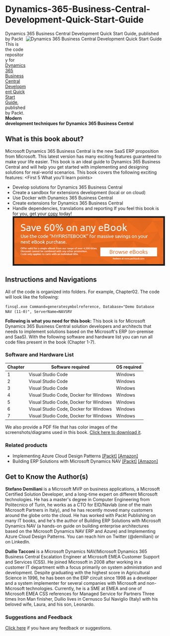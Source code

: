 # Dynamics-365-Business-Central-Development-Quick-Start-Guide
Dynamics 365 Business Central Development Quick Start Guide, published by Packt
 <a href="https://www.packtpub.com/business/dynamics-365-business-central-development-quick-start-guide?utm_source=github&utm_medium=repository&utm_campaign=9781789347463"><img src="https://dz13w8afd47il.cloudfront.net/sites/default/files/imagecache/ppv4_main_book_cover/B11277.png" alt="Dynamics 365 Business Central Development Quick Start Guide" height="256px" align="right"></a>
 This is the code repository for [Dynamics 365 Business Central Development Quick Start Guide](https://www.packtpub.com/business/dynamics-365-business-central-development-quick-start-guide?utm_source=github&utm_medium=repository&utm_campaign=9781789347463), published by Packt.
 **Modern development techniques for Dynamics 365 Business Central** 
 ## What is this book about?
Microsoft Dynamics 365 Business Central is the new SaaS ERP proposition from Microsoft. This latest version has many exciting features guaranteed to make your life easier. This book is an ideal guide to Dynamics 365 Business Central and will help you get started with implementing and designing solutions for real-world scenarios.
 This book covers the following exciting features: <First 5 What you'll learn points>
* Develop solutions for Dynamics 365 Business Central
* Create a sandbox for extensions development (local or on cloud)
* Use Docker with Dynamics 365 Business Central
* Create extensions for Dynamics 365 Business Central
* Handle dependencies, translations and reporting
 If you feel this book is for you, get your [copy](https://www.amazon.com/dp/1789347467) today!
 <a href="https://www.packtpub.com/?utm_source=github&utm_medium=banner&utm_campaign=GitHubBanner"><img src="https://raw.githubusercontent.com/PacktPublishing/GitHub/master/GitHub.png" 
alt="https://www.packtpub.com/" border="5" /></a>
 ## Instructions and Navigations
All of the code is organized into folders. For example, Chapter02.
 The code will look like the following:
```
finsql.exe Command=generatesymbolreference, Database="Demo Database NAV (11-0)", ServerName=NAVSRV
```
 **Following is what you need for this book:**
This book is for Microsoft Dynamics 365 Business Central solution developers and architects that needs to implement solutions based on the Microsoft's ERP (on-premise and SaaS).
 With the following software and hardware list you can run all code files present in the book (Chapter 1-7).
 
 ### Software and Hardware List
 | Chapter | Software required                       | OS required  |
| -------- | ----------------------------------------| -------------|
| 1        | Visual Studio Code                      |    Windows   |
| 2        | Visual Studio Code                      |    Windows   |
| 3        | Visual Studio Code                      |    Windows   |
| 4        | Visual Studio Code, Docker for Windows  |    Windows   |
| 5        | Visual Studio Code, Docker for Windows  |    Windows   |
| 6        | Visual Studio Code, Docker for Windows  |    Windows   |
| 7        | Visual Studio Code, Docker for Windows  |    Windows   |
 We also provide a PDF file that has color images of the screenshots/diagrams used in this book. [Click here to download it](https://www.packtpub.com/sites/default/files/downloads/Dynamics365BusinessCentralDevelopmentQuickStartGuide_ColorImages.pdf).
 
 ### Related products <Other books you may enjoy>
* Implementing Azure Cloud Design Patterns [[Packt]](https://www.packtpub.com/virtualization-and-cloud/implementing-azure-cloud-design-patterns?utm_source=github&utm_medium=repository&utm_campaign=9781788393362) [[Amazon]](https://www.amazon.com/dp/1788393368)
 * Building ERP Solutions with Microsoft Dynamics NAV [[Packt]](https://www.packtpub.com/application-development/building-erp-solutions-microsoft-dynamics-nav?utm_source=github&utm_medium=repository&utm_campaign=9781787123083) [[Amazon]](https://www.amazon.com/dp/1787123081)
 
 ## Get to Know the Author(s)
**Stefano Demiliani**
is a Microsoft MVP on business applications, a Microsoft Certified Solution Developer, and a long-time expert on different Microsoft technologies.
 He has a master's degree in Computer Engineering from Politecnico of Turin, he works as a CTO for EID/Navlab (one of the main Microsoft Partners in Italy), and he has recently moved many customers around the globe onto the cloud.
 He has worked with Packt Publishing on many IT books, and he's the author of Building ERP Solutions with Microsoft Dynamics NAV (a hands-on guide on building enterprise architectures based on the Microsoft Dynamics NAV ERP and Azure) and Implementing Azure Cloud Design Patterns. You can reach him on Twitter (@demiliani) or on LinkedIn. 
 
 **Duilio Tacconi**
is a Microsoft Dynamics NAV/Microsoft Dynamics 365 Business Central Escalation Engineer at Microsoft EMEA Customer Support and Services (CSS). He joined Microsoft in 2008 after working in a
 customer IT department with a focus primarily on system administration and development. 
 Despite graduating with the highest score in Agricultural Science in 1996, he has been on the ERP circuit since 1998 as a developer and a system implementer for several companies with Microsoft and non-Microsoft technologies.
 Currently, he is a SME at EMEA and one of Microsoft EMEA CSS references for Managed Service for Partners
 Three times Iron Man finisher, Duilio lives in Cernusco Sul Naviglio (Italy) with his beloved wife, Laura, and his son, Leonardo.
 
 ### Suggestions and Feedback
[Click here](https://docs.google.com/forms/d/e/1FAIpQLSdy7dATC6QmEL81FIUuymZ0Wy9vH1jHkvpY57OiMeKGqib_Ow/viewform) if you have any feedback or suggestions.
